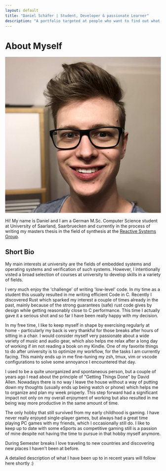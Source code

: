 ```yaml
---
layout: default
title: "Daniel Schäfer | Student, Developer & passionate Learner"
description: "A portfolio targeted at people who want to find out what I've been up to in recent years. Includes a detailed description of projects and my university career."
---
```


# About Myself

<img class="profile-picture" src="me.jpg">

Hi! My name is Daniel and I am a German M.Sc. Computer Science student at University of Saarland, Saarbruecken and currently in the process of writing my masters thesis in the field of synthesis at the [Reactive Systems Group](https://www.react.uni-saarland.de).


## Short Bio

My main interests at university are the fields of embedded systems and operating systems and verification of such systems. However, I intentionally visted a broad selection of courses at university to develop skills in a variety of fields.

I very much enjoy the 'challenge' of writing 'low-level' code. In my time as a student this usually resulted in me writing efficient Code in C. Recently I discovered Rust which sparked my interest a couple of times already in the past, mainly because of the strong guarantees (safe) rust code gives by design while getting reasonably close to C performance. This time I actually gave it a serious shot and so far I have been really happy with my decision.

In my free time, I like to keep myself in shape by exercising regularly at home - particularly my back is very thankful for those breaks after hours of sitting in a chair. I would consider myself very passionate about a wide variety of music and audio gear, which also helps me relax after a long day of working if im not reading a book on my Kindle. One of my favorite things to do after university is to optimize my workflow, for the tasks I am currently facing. This mainly ends up in me fine-tuning my zsh, tmux, vim or vscode configurations to solve some annoyance I encountered that day.

I used to be a quite unorganized and spontaneous person, but a couple of years ago I read about the principle of "Getting Things Done" by David Allen. Nowadays there is no way I leave the house without a way of putting down my thoughts (usually ends up being watch or phone) which helps me to organize and plan my week properly. This step forward had a significant impact not only on my overall enjoyment of working but also resulted in me being way more productive in the same amount of time.

The only hobby that still survived from my early childhood is gaming. I have never really enjoyed single-player games, but always had a great time playing PC games with my friends, which I occasionally still do. I like to keep up to date with some eSports as competitive gaming still is a passion of mine despite not having the time to pursue in that hobby myself anymore.

During Semester breaks I love traveling to new countries and discovering new places I haven't been at before.

A detailed description of what I have been up to in recent years will follow here shortly :)

